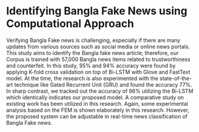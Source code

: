 # Identifying Bangla Fake News using Computational Approach 

Verifying Bangla Fake news is challenging, especially if there are many updates from various sources such as social media or online news portals. This study aims to identify the Bangla fake news article; therefore, our Corpus is trained with 57,000 Bangla news items related to trustworthiness and counterfeit. In this study, 95% and 94% accuracy were found by applying K-fold cross validation on top of Bi-LSTM with Glove and FastText model. At the time, the research is also experimented with the state-of-the-art technique like Gated Recurrent Unit (GRU) and found the accuracy 77%. In sharp contrast, we tracked out the accuracy of 96% utilizing the Bi-LSTM which identically indicates our proposed model. A comparative study on existing work has been utilized in this research. Again, some experimental analysis based on the FEM is shown elaborately in this research. However, the proposed system can be adjustable in real-time news classification of Bangla Fake news.
